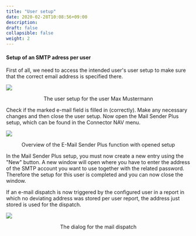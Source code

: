 ```yaml
---
title: "User setup"
date: 2020-02-28T10:08:56+09:00
description: 
draft: false
collapsible: false
weight: 2
---
```


#### Setup of an SMTP adress per user

First of all, we need to access the intended user's user setup to make sure that the correct email address is specified there.

![](/images/connectornav/msp/smtp_ben.png)<center>The user setup for the user Max Mustermann</center>

Check if the marked e-mail field is filled in (correctly). Make any necessary changes and then close the user setup. Now open the Mail Sender Plus setup, which can be found in the Connector NAV menu.

![](/images/connectornav/msp/smtp_ben1.png)<center>Overview of the E-Mail Sender Plus function with opened setup</center>

In the Mail Sender Plus setup, you must now create a new entry using the "New" button. A new window will open where you have to enter the address of the SMTP account you want to use together with the related password. Therefore the setup for this user is completed and you can now close the window.

If an e-mail dispatch is now triggered by the configured user in a report in which no deviating address was stored per user report, the address just stored is used for the dispatch.

![](/images/connectornav/msp/smtp_ben2.png)<center>The dialog for the mail dispatch</center>

